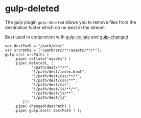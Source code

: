 # gulp-deleted


The gulp plugin `gulp-deleted` allows you to remove files from the destination folder which do no exist in the stream.
  
Best used in conjunction with [gulp-collate](https://www.npmjs.org/package/gulp-collate) and [gulp-changed](https://www.npmjs.org/package/gulp-changed)  

```  
var destPath = "/path/dest"
var srcPaths = ["/path/src/**/assets/**/*"];
gulp.src( srcPaths )
	.pipe( collate("assets") )
	.pipe( deleted(, [
			"/path/dest/**/*",
			"!/path/dest/index.html",
			"!/path/dest/css/**/*",
			"!/path/dest/css/**",
			"!/path/dest/css",
			"!/path/dest/js/**/*",
			"!/path/dest/js/**",
			"!/path/dest/js"
		]))
	.pipe( changed(destPath) )
	.pipe( gulp.dest( destPath ) );
```
